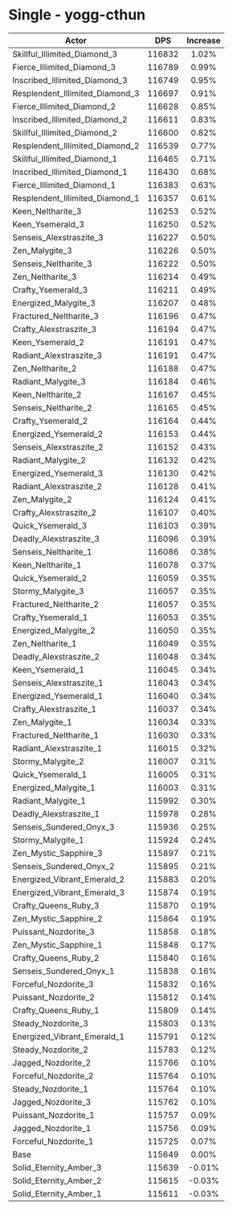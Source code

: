 # Single - yogg-cthun
| Actor | DPS | Increase |
|---|:---:|:---:|
|Skillful_Illimited_Diamond_3|116832|1.02%|
|Fierce_Illimited_Diamond_3|116789|0.99%|
|Inscribed_Illimited_Diamond_3|116749|0.95%|
|Resplendent_Illimited_Diamond_3|116697|0.91%|
|Fierce_Illimited_Diamond_2|116628|0.85%|
|Inscribed_Illimited_Diamond_2|116611|0.83%|
|Skillful_Illimited_Diamond_2|116600|0.82%|
|Resplendent_Illimited_Diamond_2|116539|0.77%|
|Skillful_Illimited_Diamond_1|116465|0.71%|
|Inscribed_Illimited_Diamond_1|116430|0.68%|
|Fierce_Illimited_Diamond_1|116383|0.63%|
|Resplendent_Illimited_Diamond_1|116357|0.61%|
|Keen_Neltharite_3|116253|0.52%|
|Keen_Ysemerald_3|116250|0.52%|
|Senseis_Alexstraszite_3|116227|0.50%|
|Zen_Malygite_3|116226|0.50%|
|Senseis_Neltharite_3|116222|0.50%|
|Zen_Neltharite_3|116214|0.49%|
|Crafty_Ysemerald_3|116211|0.49%|
|Energized_Malygite_3|116207|0.48%|
|Fractured_Neltharite_3|116196|0.47%|
|Crafty_Alexstraszite_3|116194|0.47%|
|Keen_Ysemerald_2|116191|0.47%|
|Radiant_Alexstraszite_3|116191|0.47%|
|Zen_Neltharite_2|116188|0.47%|
|Radiant_Malygite_3|116184|0.46%|
|Keen_Neltharite_2|116167|0.45%|
|Senseis_Neltharite_2|116165|0.45%|
|Crafty_Ysemerald_2|116164|0.44%|
|Energized_Ysemerald_2|116153|0.44%|
|Senseis_Alexstraszite_2|116152|0.43%|
|Radiant_Malygite_2|116132|0.42%|
|Energized_Ysemerald_3|116130|0.42%|
|Radiant_Alexstraszite_2|116128|0.41%|
|Zen_Malygite_2|116124|0.41%|
|Crafty_Alexstraszite_2|116107|0.40%|
|Quick_Ysemerald_3|116103|0.39%|
|Deadly_Alexstraszite_3|116096|0.39%|
|Senseis_Neltharite_1|116086|0.38%|
|Keen_Neltharite_1|116078|0.37%|
|Quick_Ysemerald_2|116059|0.35%|
|Stormy_Malygite_3|116057|0.35%|
|Fractured_Neltharite_2|116057|0.35%|
|Crafty_Ysemerald_1|116053|0.35%|
|Energized_Malygite_2|116050|0.35%|
|Zen_Neltharite_1|116049|0.35%|
|Deadly_Alexstraszite_2|116048|0.34%|
|Keen_Ysemerald_1|116045|0.34%|
|Senseis_Alexstraszite_1|116043|0.34%|
|Energized_Ysemerald_1|116040|0.34%|
|Crafty_Alexstraszite_1|116037|0.34%|
|Zen_Malygite_1|116034|0.33%|
|Fractured_Neltharite_1|116030|0.33%|
|Radiant_Alexstraszite_1|116015|0.32%|
|Stormy_Malygite_2|116007|0.31%|
|Quick_Ysemerald_1|116005|0.31%|
|Energized_Malygite_1|116003|0.31%|
|Radiant_Malygite_1|115992|0.30%|
|Deadly_Alexstraszite_1|115978|0.28%|
|Senseis_Sundered_Onyx_3|115936|0.25%|
|Stormy_Malygite_1|115924|0.24%|
|Zen_Mystic_Sapphire_3|115897|0.21%|
|Senseis_Sundered_Onyx_2|115895|0.21%|
|Energized_Vibrant_Emerald_2|115883|0.20%|
|Energized_Vibrant_Emerald_3|115874|0.19%|
|Crafty_Queens_Ruby_3|115870|0.19%|
|Zen_Mystic_Sapphire_2|115864|0.19%|
|Puissant_Nozdorite_3|115858|0.18%|
|Zen_Mystic_Sapphire_1|115848|0.17%|
|Crafty_Queens_Ruby_2|115840|0.16%|
|Senseis_Sundered_Onyx_1|115838|0.16%|
|Forceful_Nozdorite_3|115832|0.16%|
|Puissant_Nozdorite_2|115812|0.14%|
|Crafty_Queens_Ruby_1|115809|0.14%|
|Steady_Nozdorite_3|115803|0.13%|
|Energized_Vibrant_Emerald_1|115791|0.12%|
|Steady_Nozdorite_2|115783|0.12%|
|Jagged_Nozdorite_2|115766|0.10%|
|Forceful_Nozdorite_2|115764|0.10%|
|Steady_Nozdorite_1|115764|0.10%|
|Jagged_Nozdorite_3|115762|0.10%|
|Puissant_Nozdorite_1|115757|0.09%|
|Jagged_Nozdorite_1|115756|0.09%|
|Forceful_Nozdorite_1|115725|0.07%|
|Base|115649|0.00%|
|Solid_Eternity_Amber_3|115639|-0.01%|
|Solid_Eternity_Amber_2|115615|-0.03%|
|Solid_Eternity_Amber_1|115611|-0.03%|
